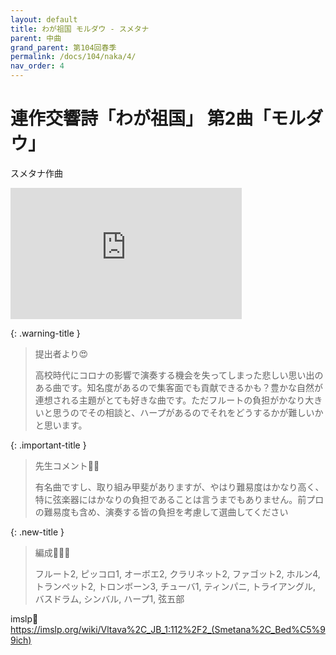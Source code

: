 ```yaml
---
layout: default
title: わが祖国 モルダウ - スメタナ
parent: 中曲
grand_parent: 第104回春季
permalink: /docs/104/naka/4/
nav_order: 4
---
```


# 連作交響詩「わが祖国」 第2曲「モルダウ」

スメタナ作曲

<iframe width="370" height="210" src="https://www.youtube.com/embed/HGFNskWg8w0?si=bENcnzUtXe6Y6MCQ&amp;start=976" title="YouTube video player" frameborder="0" allow="accelerometer; autoplay; clipboard-write; encrypted-media; gyroscope; picture-in-picture; web-share" allowfullscreen></iframe>

{: .warning-title }
> 提出者より😍
>
> 高校時代にコロナの影響で演奏する機会を失ってしまった悲しい思い出のある曲です。知名度があるので集客面でも貢献できるかも？豊かな自然が連想される主題がとても好きな曲です。ただフルートの負担がかなり大きいと思うのでその相談と、ハープがあるのでそれをどうするかが難しいかと思います。

{: .important-title }
> 先生コメント🤵‍♂️
>
> 有名曲ですし、取り組み甲斐がありますが、やはり難易度はかなり高く、特に弦楽器にはかなりの負担であることは言うまでもありません。前プロの難易度も含め、演奏する皆の負担を考慮して選曲してください

{: .new-title }
> 編成🎻🎺🥁
>
> フルート2, ピッコロ1, オーボエ2, クラリネット2, ファゴット2, ホルン4, トランペット2, トロンボーン3, チューバ1, ティンパニ, トライアングル, バスドラム, シンバル, ハープ1, 弦五部

imslp🎼
<a href="https://imslp.org/wiki/Vltava%2C_JB_1:112%2F2_(Smetana%2C_Bed%C5%99ich)">https://imslp.org/wiki/Vltava%2C_JB_1:112%2F2_(Smetana%2C_Bed%C5%99ich)</a>
